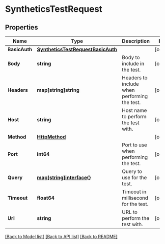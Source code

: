 # SyntheticsTestRequest

## Properties

Name | Type | Description | Notes
------------ | ------------- | ------------- | -------------
**BasicAuth** | [**SyntheticsTestRequestBasicAuth**](SyntheticsTestRequest_basicAuth.md) |  | [optional] 
**Body** | **string** | Body to include in the test. | [optional] 
**Headers** | **map[string]string** | Headers to include when performing the test. | [optional] 
**Host** | **string** | Host name to perform the test with. | [optional] 
**Method** | [**HttpMethod**](HTTPMethod.md) |  | [optional] 
**Port** | **int64** | Port to use when performing the test. | [optional] 
**Query** | [**map[string]interface{}**](.md) | Query to use for the test. | [optional] 
**Timeout** | **float64** | Timeout in millisecond for the test. | [optional] 
**Url** | **string** | URL to perform the test with. | [optional] 

[[Back to Model list]](../README.md#documentation-for-models) [[Back to API list]](../README.md#documentation-for-api-endpoints) [[Back to README]](../README.md)


